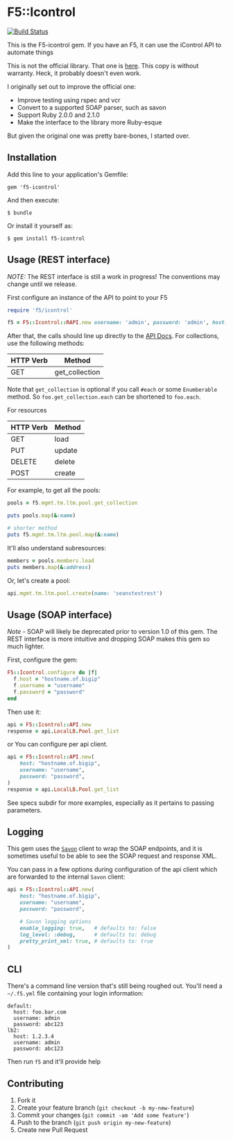 # F5::Icontrol

[![Build Status](https://travis-ci.org/swalberg/f5-icontrol.svg?branch=master)](https://travis-ci.org/swalberg/f5-icontrol)

This is the F5-icontrol gem. If you have an F5, it can use the iControl API to automate things

This is not the official library. That one is [here](https://devcentral.f5.com/d/icontrol-ruby-library). This copy is without warranty. Heck, it probably doesn't even work.

I originally set out to improve the official one:

* Improve testing using rspec and vcr
* Convert to a supported SOAP parser, such as savon
* Support Ruby 2.0.0 and 2.1.0
* Make the interface to the library more Ruby-esque

But given the original one was pretty bare-bones, I started over. 

## Installation

Add this line to your application's Gemfile:

    gem 'f5-icontrol'

And then execute:

    $ bundle

Or install it yourself as:

    $ gem install f5-icontrol

## Usage (REST interface)

*NOTE:* The REST interface is still a work in progress! The conventions may change until we release.

First configure an instance of the API to point to your F5

```Ruby
require 'f5/icontrol'

f5 = F5::Icontrol::RAPI.new username: 'admin', password: 'admin', host: '10.1.1.1'
```

After that, the calls should line up directly to the [API Docs](https://devcentral.f5.com/wiki/iControlREST.APIRef.ashx). For collections, use the following methods:

| HTTP Verb | Method         |
|-----------|----------------|
| GET       | get_collection |

Note that `get_collection` is optional if you call `#each` or some `Enumberable` method. So `foo.get_collection.each` can be shortened to `foo.each`.

For resources

| HTTP Verb | Method         |
|-----------|----------------|
| GET       | load           |
| PUT       | update         |
| DELETE    | delete         |
| POST      | create         |


For example, to get all the pools:

```Ruby
pools = f5.mgmt.tm.ltm.pool.get_collection

puts pools.map(&:name)

# shorter method
puts f5.mgmt.tm.ltm.pool.map(&:name)
```

It'll also understand subresources:

```Ruby
members = pools.members.load
puts members.map(&:address)

```

Or, let's create a pool:

```Ruby
api.mgmt.tm.ltm.pool.create(name: 'seanstestrest')
```

## Usage (SOAP interface)

*Note* - SOAP will likely be deprecated prior to version 1.0 of this gem. The REST interface is more intuitive and dropping SOAP makes this gem so much lighter.

First, configure the gem:

```Ruby
F5::Icontrol.configure do |f|
  f.host = "hostname.of.bigip"
  f.username = "username"
  f.password = "password"
end
```

Then use it:

```Ruby
api = F5::Icontrol::API.new
response = api.LocalLB.Pool.get_list
```

or You can configure per api client.

```Ruby
api = F5::Icontrol::API.new(
    host: "hostname.of.bigip",
    username: "username",
    password: "password",
)
response = api.LocalLB.Pool.get_list
```

See specs subdir for more examples, especially as it pertains to passing parameters.

## Logging

This gem uses the [`Savon`](http://savonrb.com/) client to wrap the SOAP endpoints,
and it is sometimes useful to be able to see the SOAP request and response XML.

You can pass in a few options during configuration of the api client
which are forwarded to the internal `Savon` client:

```Ruby
api = F5::Icontrol::API.new(
    host: "hostname.of.bigip",
    username: "username",
    password: "password",

    # Savon logging options
    enable_logging: true,   # defaults to: false
    log_level: :debug,      # defaults to: debug
    pretty_print_xml: true, # defaults to: true
)

```

## CLI

There's a command line version that's still being roughed out. You'll need a `~/.f5.yml` file containing your login information:

```
default:
  host: foo.bar.com
  username: admin
  password: abc123
lb2:
  host: 1.2.3.4
  username: admin
  password: abc123
```

Then run `f5` and it'll provide help


## Contributing

1. Fork it
2. Create your feature branch (`git checkout -b my-new-feature`)
3. Commit your changes (`git commit -am 'Add some feature'`)
4. Push to the branch (`git push origin my-new-feature`)
5. Create new Pull Request
